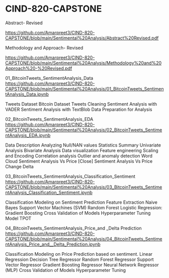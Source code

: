 # CIND-820-CAPSTONE

Abstract- Revised

https://github.com/Amarpreet3/CIND-820-CAPSTONE/blob/main/Sentimental%20Analysis/Abstract%20Revised.pdf

Methodology and Approach- Revised

https://github.com/Amarpreet3/CIND-820-CAPSTONE/blob/main/Sentimental%20Analysis/Methodology%20and%20Approach%20-%20Revised.pdf

01_BitcoinTweets_SentimentAnalysis_Data
https://github.com/Amarpreet3/CIND-820-CAPSTONE/blob/main/Sentimental%20Analysis/01_BitcoinTweets_SentimentAnalysis_Data.ipynb

Tweets Dataset
Bitcoin Dataset
Tweets Cleaning
Sentiment Analysis with VADER
Sentiment Analysis with TextBlob
Data Preparation for Analysis

02_BitcoinTweets_SentimentAnalysis_EDA
https://github.com/Amarpreet3/CIND-820-CAPSTONE/blob/main/Sentimental%20Analysis/02_BitcoinTweets_SentimentAnalysis_EDA.ipynb

Data Description
Analyzing Null/NAN values
Statistics Summary
Univariate Analysis
Bivariate Analysis
Data visualization
Feature engineering
Scaling and Encoding
Correlation analysis
Outlier and anomaly detection
Word Cloud
Sentiment Analysis Vs Price [Close]
Sentiment Analysis Vs Price Change Delta

03_BitcoinTweets_SentimentAnalysis_Classification_Sentiment
https://github.com/Amarpreet3/CIND-820-CAPSTONE/blob/main/Sentimental%20Analysis/03_BitcoinTweets_SentimentAnalysis_Classification_Sentiment.ipynb

Classification Modeling on Sentiment Prediction
Feature Extraction
Naive Bayes
Support Vector Machines (SVM)
Random Forest
Logistic Regression:
Gradient Boosting
Cross Validation of Models
Hyperparameter Tuning
Model TPOT

04_BitcoinTweets_SentimentAnalysis_Price_and _Delta Prediction
https://github.com/Amarpreet3/CIND-820-CAPSTONE/blob/main/Sentimental%20Analysis/04_BitcoinTweets_SentimentAnalysis_Price_and__Delta_Prediction.ipynb

Classification Modeling on Price Prediction based on sentiment.
Linear Regression
Decision Tree Regressor
Random Forest Regressor
Support Vector Regressor
Gradient Boosting Regressor
Neural Network Regressor (MLP)
Cross Validation of Models
Hyperparameter Tuning
